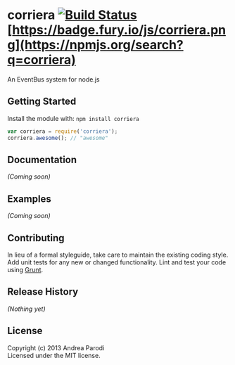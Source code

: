 # corriera [![Build Status](https://secure.travis-ci.org/parroit/corriera.png?branch=master)](http://travis-ci.org/parroit/corriera) [https://badge.fury.io/js/corriera.png](https://npmjs.org/search?q=corriera)

An EventBus system for node.js

## Getting Started
Install the module with: `npm install corriera`

```javascript
var corriera = require('corriera');
corriera.awesome(); // "awesome"
```

## Documentation
_(Coming soon)_

## Examples
_(Coming soon)_

## Contributing
In lieu of a formal styleguide, take care to maintain the existing coding style. Add unit tests for any new or changed functionality. Lint and test your code using [Grunt](http://gruntjs.com/).

## Release History
_(Nothing yet)_

## License
Copyright (c) 2013 Andrea Parodi  
Licensed under the MIT license.
